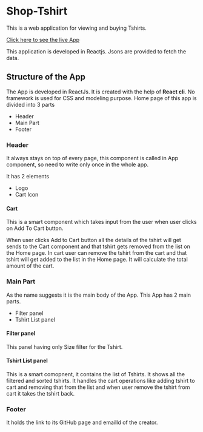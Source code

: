 # Shop-Tshirt
This is a web application for viewing and buying Tshirts.

[Click here to see the live App](https://shop-tshirts.netlify.com)

This application is developed in Reactjs.
Jsons are provided to fetch the data.

## Structure of the App

The App is developed in ReactJs. It is created with the help of **React cli**. No framework is used for CSS and modeling purpose. Home page of this app is divided into 3 parts

- Header
- Main Part
- Footer

### Header
It always stays on top of every page, this component is called in App component, so need to write only once in the whole app.

It has 2 elements
- Logo
- Cart Icon

#### Cart
This is a smart component which takes input from the user when user clicks on Add To Cart button.

When user clicks Add to Cart button all the details of the tshirt will get sends to the Cart component and that tshirt gets removed from the list on the Home page. In cart user can remove the tshirt from the cart and that tshirt will get added to the list in the Home page.
It will calculate the total amount of the cart.


### Main Part
As the name suggests it is the main body of the App. This App has 2 main parts.

- Filter panel
- Tshirt List panel

#### Filter panel
This panel having only Size filter for the Tshirt.

#### Tshirt List panel
This is a smart comopnent, it contains the list of Tshirts. It shows all the filtered and sorted tshirts. It handles the cart operations like adding tshirt to cart and removing that from the list and when user remove the tshirt from cart it takes the tshirt back.

### Footer
It holds the link to its GitHub page and emailId of the creator.

